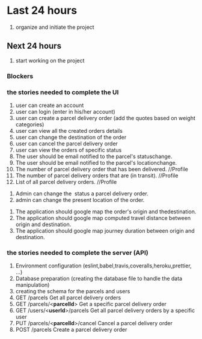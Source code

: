 # Last 24 hours

1. organize and initiate the project

## Next 24 hours

1. start working on the project

### Blockers

<!-- no blockers yet -->

### the stories needed to complete the UI

<!-- this is about the user actions only -->

1. user can create an account
2. user can login (enter in his/her account)
3. user can create a parcel delivery order (add the quotes based on weight categories)
4. user can view all the created orders details
5. user can change the destination of the order
6. user can cancel the parcel delivery order
7. user can view the orders of specific status
8. The user should be email notified to the parcel's​ status​​ change.
9. The user should be email notified to the parcel's​ location​​ change.
10. The number of parcel delivery order that has been delivered. //Profile
11. The number of parcel delivery orders that are (in transit). //Profile
12. List of all parcel delivery orders. //Profile

<!-- this is about the admin actions only -->

1. Admin can change the ​ status​​ a parcel delivery order.
2. admin can change the present​​ ​location​​ of the order.

<!-- this is for both admin and user -->

1. The application should google map the ​order's origin and the ​destination​​.
2. The application should google map computed travel distance between origin and​ destination.
3. The application should google map journey duration between origin and​ destination.

### the stories needed to complete the server (API)

1. Environment configuration (eslint,babel,travis,coveralls,heroku,prettier, ...)
2. Database preparation (creating the database file to handle the data manipulation)
3. creating the schema for the parcels and users
4. GET /parcels Get all parcel delivery orders
5. GET /parcels/<**parcelId**> Get a specific parcel delivery order
6. GET /users/<**userId**>/parcels Get all parcel delivery orders by a specific user
7. PUT /parcels/<**parcelId**>/cancel Cancel a parcel delivery order
8. POST /parcels Create a parcel delivery order
